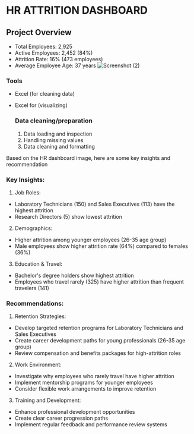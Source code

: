 # HR ATTRITION DASHBOARD

## Project Overview
- Total Employees: 2,925
- Active Employees: 2,452 (84%)
- Attrition Rate: 16% (473 employees)
- Average Employee Age: 37 years
 ![Screenshot (2)](https://github.com/user-attachments/assets/ebd86391-a6d1-4263-a758-27a2d63c160f)

 ### Tools
 - Excel (for cleaning data)
 - Excel for (visualizing)

   ### Data cleaning/preparation
   1. Data loading and inspection
   2. Handling missing values
   3. Data cleaning and formatting
  
  Based on the HR dashboard image, here are some key insights and recommendation

### Key Insights:
1. Job Roles:
- Laboratory Technicians (150) and Sales Executives (113) have the highest attrition
- Research Directors (5) show lowest attrition

2. Demographics:
- Higher attrition among younger employees (26-35 age group)
- Male employees show higher attrition rate (64%) compared to females (36%)

3. Education & Travel:
- Bachelor's degree holders show highest attrition
- Employees who travel rarely (325) have higher attrition than frequent travelers (141)

### Recommendations:

1. Retention Strategies:
- Develop targeted retention programs for Laboratory Technicians and Sales Executives
- Create career development paths for young professionals (26-35 age group)
- Review compensation and benefits packages for high-attrition roles

2. Work Environment:
- Investigate why employees who rarely travel have higher attrition
- Implement mentorship programs for younger employees
- Consider flexible work arrangements to improve retention

3. Training and Development:
- Enhance professional development opportunities
- Create clear career progression paths
- Implement regular feedback and performance review systems
